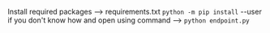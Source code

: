 Install required packages --> requirements.txt
`python -m pip install` --user <package name> if you don't know how
and open using command --> `python endpoint.py`
